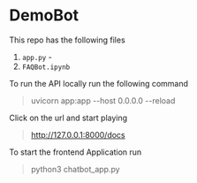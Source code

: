 # DemoBot

This repo has the following files
1. `app.py` - 
2. `FAQBot.ipynb` 

To run the API locally run the following command
> uvicorn app:app --host 0.0.0.0 --reload

Click on the url and start playing
> http://127.0.0.1:8000/docs 

To start the frontend Application run
> python3 chatbot_app.py
